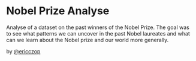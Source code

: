 # Nobel Prize Analyse
Analyse of a dataset on the past winners of the Nobel Prize. The goal was to see what patterns we can uncover in the past Nobel laureates and what can we learn about the Nobel prize and our world more generally.

by [@ericczop](https://github.com/ericczop)
